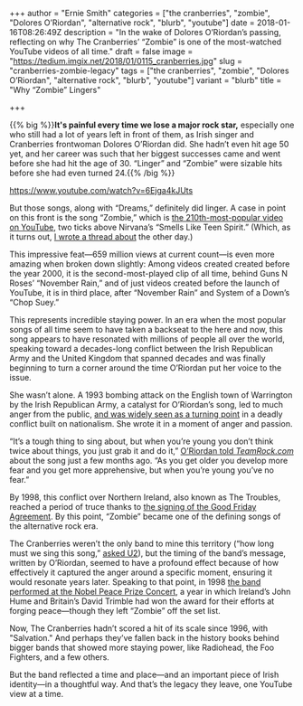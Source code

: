 +++
author = "Ernie Smith"
categories = ["the cranberries", "zombie", "Dolores O’Riordan", "alternative rock", "blurb", "youtube"]
date = 2018-01-16T08:26:49Z
description = "In the wake of Dolores O’Riordan’s passing, reflecting on why The Cranberries’ “Zombie” is one of the most-watched YouTube videos of all time."
draft = false
image = "https://tedium.imgix.net/2018/01/0115_cranberries.jpg"
slug = "cranberries-zombie-legacy"
tags = ["the cranberries", "zombie", "Dolores O’Riordan", "alternative rock", "blurb", "youtube"]
variant = "blurb"
title = "Why “Zombie” Lingers"

+++

{{% big %}}**It's painful every time we lose a major rock star,** especially one who still had a lot of years left in front of them, as Irish singer and Cranberries frontwoman Dolores O’Riordan did. She hadn’t even hit age 50 yet, and her career was such that her biggest successes came and went before she had hit the age of 30. “Linger” and “Zombie” were sizable hits before she had even turned 24.{{% /big %}}

https://www.youtube.com/watch?v=6Ejga4kJUts

But those songs, along with “Dreams,” definitely did linger. A case in point on this front is the song “Zombie,” which is [the 210th-most-popular video on YouTube](https://www.youtube.com/playlist?list=PLirAqAtl_h2r5g8xGajEwdXd3x1sZh8hC), two ticks above Nirvana’s “Smells Like Teen Spirit.” (Which, as it turns out, [I wrote a thread about](https://twitter.com/ShortFormErnie/status/952639864285073409) the other day.)

This impressive feat—659 million views at current count—is even more amazing when broken down slightly: Among videos created created before the year 2000, it is the second-most-played clip of all time, behind Guns N Roses’ “November Rain,” and of just videos created before the launch of YouTube, it is in third place, after “November Rain” and System of a Down’s “Chop Suey.”

This represents incredible staying power. In an era when the most popular songs of all time seem to have taken a backseat to the here and now, this song appears to have resonated with millions of people all over the world, speaking toward a decades-long conflict between the Irish Republican Army and the United Kingdom that spanned decades and was finally beginning to turn a corner around the time O’Riordan put her voice to the issue.

She wasn’t alone. A 1993 bombing attack on the English town of Warrington by the Irish Republican Army, a catalyst for O’Riordan’s song, led to much anger from the public, [and was widely seen as a turning point](https://www.belfasttelegraph.co.uk/news/northern-ireland/despicable-act-that-became-a-turning-point-of-the-troubles-30476166.html) in a deadly conflict built on nationalism. She wrote it in a moment of anger and passion.

“It’s a tough thing to sing about, but when you’re young you don’t think twice about things, you just grab it and do it,” [O’Riordan told *TeamRock.com*](http://teamrock.com/feature/2017-11-02/the-story-behind-the-song-the-cranberries-zombie) about the song just a few months ago. “As you get older you develop more fear and you get more apprehensive, but when you’re young you’ve no fear.”

By 1998, this conflict over Northern Ireland, also known as The Troubles, reached a period of truce thanks to [the signing of the Good Friday Agreement](http://www.bbc.co.uk/history/events/good_friday_agreement). By this point, “Zombie” became one of the defining songs of the alternative rock era.

The Cranberries weren’t the only band to mine this territory (“how long must we sing this song,” [asked U2](https://www.youtube.com/watch?v=EM4vblG6BVQ)), but the timing of the band’s message, written by O’Riordan, seemed to have a profound effect because of how effectively it captured the anger around a specific moment, ensuring it would resonate years later. Speaking to that point, in 1998 [the band performed at the Nobel Peace Prize Concert](https://www.youtube.com/watch?v=Uj-Pqv-HbU4), a year in which Ireland’s John Hume and Britain’s David Trimble had won the award for their efforts at forging peace—though they left “Zombie” off the set list.

Now, The Cranberries hadn’t scored a hit of its scale since 1996, with "Salvation." And perhaps they’ve fallen back in the history books behind bigger bands that showed more staying power, like Radiohead, the Foo Fighters, and a few others.

But the band reflected a time and place—and an important piece of Irish identity—in a thoughtful way. And that’s the legacy they leave, one YouTube view at a time.